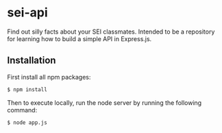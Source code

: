 # sei-api

Find out silly facts about your SEI classmates. Intended to be a repository for learning how to build a simple API in Express.js.

## Installation

First install all npm packages:

```bash
$ npm install
```

Then to execute locally, run the node server by running the following command:

```bash
$ node app.js
```
